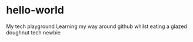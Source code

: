 # hello-world
My tech playground
Learning my way around github whilst eating a glazed doughnut
tech newbie
